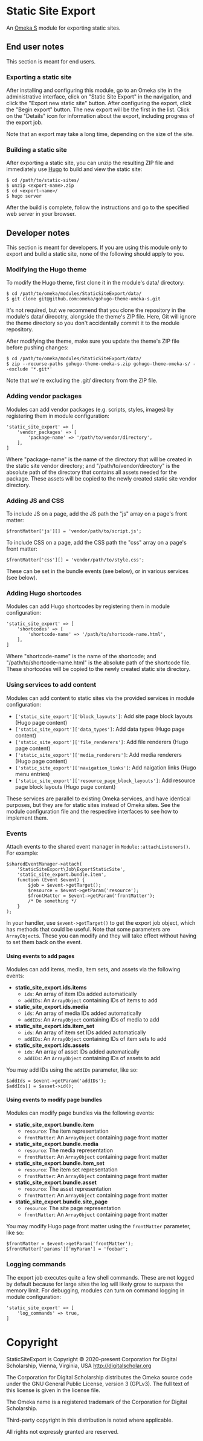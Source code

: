# Static Site Export

An [Omeka S](https://omeka.org/s/) module for exporting static sites.

## End user notes

This section is meant for end users.

### Exporting a static site

After installing and configuring this module, go to an Omeka site in the administrative
interface, click on "Static Site Export" in the navigation, and click the "Export
new static site" button. After configuring the export, click the "Begin export"
button. The new export will be the first in the list. Click on the "Details" icon
for information about the export, including progress of the export job.

Note that an export may take a long time, depending on the size of the site.

### Building a static site

After exporting a static site, you can unzip the resulting ZIP file and immediately
use [Hugo](https://gohugo.io/) to build and view the static site:

```
$ cd /path/to/static-sites/
$ unzip <export-name>.zip
$ cd <export-name>/
$ hugo server
```

After the build is complete, follow the instructions and go to the specified web
server in your browser.

## Developer notes

This section is meant for developers. If you are using this module only to export
and build a static site, none of the following should apply to you.

### Modifying the Hugo theme

To modify the Hugo theme, first clone it in the module's data/ directory:

```
$ cd /path/to/omeka/modules/StaticSiteExport/data/
$ git clone git@github.com:omeka/gohugo-theme-omeka-s.git
```

It's not required, but we recommend that you clone the repository in the module's
data/ direcotry, alongside the theme's ZIP file. Here, Git will ignore the theme
directory so you don't accidentally commit it to the module repository.

After modifying the theme, make sure you update the theme's ZIP file before pushing
changes:

```
$ cd /path/to/omeka/modules/StaticSiteExport/data/
$ zip --recurse-paths gohugo-theme-omeka-s.zip gohugo-theme-omeka-s/ --exclude '*.git*'
```

Note that we're excluding the .git/ directory from the ZIP file.

### Adding vendor packages

Modules can add vendor packages (e.g. scripts, styles, images) by registering them
in module configuration:

```
'static_site_export' => [
    'vendor_packages' => [
        'package-name' => '/path/to/vendor/directory',
    ],
]
```

Where "package-name" is the name of the directory that will be created in the
static site vendor directory; and "/path/to/vendor/directory" is the absolute path
of the directory that contains all assets needed for the package. These assets will
be copied to the newly created static site vendor directory.

### Adding JS and CSS

To include JS on a page, add the JS path the "js" array on a page's front matter:

```
$frontMatter['js'][] = 'vendor/path/to/script.js';
```

To include CSS on a page, add the CSS path the "css" array on a page's front matter:

```
$frontMatter['css'][] = 'vendor/path/to/style.css';
```

These can be set in the bundle events (see below), or in various services (see below).

### Adding Hugo shortcodes

Modules can add Hugo shortcodes by registering them in module configuration:

```
'static_site_export' => [
    'shortcodes' => [
        'shortcode-name' => '/path/to/shortcode-name.html',
    ],
]
```

Where "shortcode-name" is the name of the shortcode; and "/path/to/shortcode-name.html"
is the absolute path of the shortcode file. These shortcodes will be copied to the
newly created static site directory.

### Using services to add content

Modules can add content to static sites via the provided services in module configuration:

- `['static_site_export']['block_layouts']`: Add site page block layouts (Hugo page content)
- `['static_site_export']['data_types']`: Add data types (Hugo page content)
- `['static_site_export']['file_renderers']`: Add file renderers (Hugo page content)
- `['static_site_export']['media_renderers']`: Add media renderers (Hugo page content)
- `['static_site_export']['navigation_links']`: Add naigation links (Hugo menu entries)
- `['static_site_export']['resource_page_block_layouts']`: Add resource page block layouts (Hugo page content)

These services are parallel to existing Omeka services, and have identical purposes,
but they are for static sites instead of Omeka sites. See the module configuration
file and the respective interfaces to see how to implement them.



### Events

Attach events to the shared event manager in `Module::attachListeners()`. For example:

```
$sharedEventManager->attach(
    'StaticSiteExport\Job\ExportStaticSite',
    'static_site_export.bundle.item',
    function (Event $event) {
        $job = $event->getTarget();
        $resource = $event->getParam('resource');
        $frontMatter = $event->getParam('frontMatter');
        /* Do something */
    }
);
```

In your handler, use `$event->getTarget()` to get the export job object, which
has methods that could be useful. Note that some parameters are `ArrayObject`s.
These you can modify and they will take effect without having to set them back on
the event.

#### Using events to add pages

Modules can add items, media, item sets, and assets via the following events:

- **static_site_export.ids.items**
    - `ids`: An array of item IDs added automatically
    - `addIDs`: An `ArrayObject` containing IDs of items to add
- **static_site_export.ids.media**
    - `ids`: An array of media IDs added automatically
    - `addIDs`: An `ArrayObject` containing IDs of media to add
- **static_site_export.ids.item_set**
    - `ids`: An array of item set IDs added automatically
    - `addIDs`: An `ArrayObject` containing IDs of item sets to add
- **static_site_export.ids.assets**
    - `ids`: An array of asset IDs added automatically
    - `addIDs`: An `ArrayObject` containing IDs of assets to add

You may add IDs using the `addIDs` parameter, like so:

```
$addIds = $event->getParam('addIDs');
$addIds[] = $asset->id();
```

#### Using events to modify page bundles

Modules can modify page bundles via the following events:

- **static_site_export.bundle.item**
    - `resource`: The item representation
    - `frontMatter`: An `ArrayObject` containing page front matter
- **static_site_export.bundle.media**
    - `resource`: The media representation
    - `frontMatter`: An `ArrayObject` containing page front matter
- **static_site_export.bundle.item_set**
    - `resource`: The item set representation
    - `frontMatter`: An `ArrayObject` containing page front matter
- **static_site_export.bundle.asset**
    - `resource`: The asset representation
    - `frontMatter`: An `ArrayObject` containing page front matter
- **static_site_export.bundle.site_page**
    - `resource`: The site page representation
    - `frontMatter`: An `ArrayObject` containing page front matter

You may modify Hugo page front matter using the `frontMatter` parameter, like so:

```
$frontMatter = $event->getParam('frontMatter');
$frontMatter['params']['myParam'] = 'foobar';
```

### Logging commands

The export job executes quite a few shell commands. These are not logged by default
because for large sites the log will likely grow to surpass the memory limit. For
debugging, modules can turn on command logging in module configuration:

```
'static_site_export' => [
    'log_commands' => true,
]
```

# Copyright

StaticSiteExport is Copyright © 2020-present Corporation for Digital Scholarship,
Vienna, Virginia, USA http://digitalscholar.org

The Corporation for Digital Scholarship distributes the Omeka source code under
the GNU General Public License, version 3 (GPLv3). The full text of this license
is given in the license file.

The Omeka name is a registered trademark of the Corporation for Digital Scholarship.

Third-party copyright in this distribution is noted where applicable.

All rights not expressly granted are reserved.
